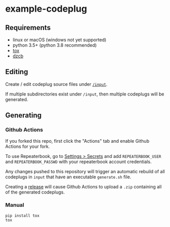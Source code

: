 # example-codeplug

## Requirements

* linux or macOS (windows not yet supported)
* python 3.5+ (python 3.8 recommended)
* [tox](https://tox.readthedocs.io/en/latest/)
* [dzcb](https://github.com/mycodeplug/dzcb)

## Editing

Create / edit codeplug source files under [`/input`](/input).

If multiple subdirectories exist under `/input`, then multiple
codeplugs will be generated.

## Generating

### Github Actions

If you forked this repo, first click the "Actions" tab and
enable Github Actions for your fork.

To use Repeaterbook, go to [Settings > Secrets](settings/secrets/actions)
and add `REPEATERBOOK_USER` and `REPEATERBOOK_PASSWD` with your
repeaterbook account credentials.

Any changes pushed to this repository will trigger an
automatic rebuild of all codeplugs in `input` that have
an executable `generate.sh` file.

Creating a [release](releases) will cause Github Actions to
upload a `.zip` containing all of the generated codeplugs.

### Manual

```
pip install tox
tox
```
